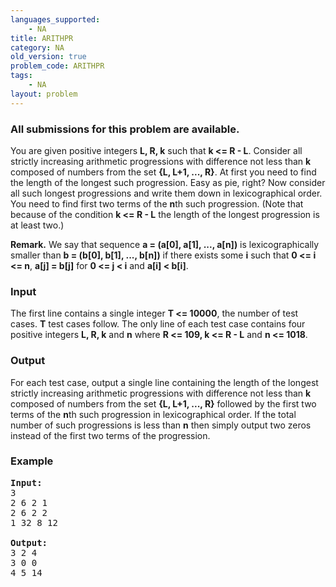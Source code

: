 ```yaml
---
languages_supported:
    - NA
title: ARITHPR
category: NA
old_version: true
problem_code: ARITHPR
tags:
    - NA
layout: problem
---
```

###  All submissions for this problem are available. 

You are given positive integers **L, R, k** such that **k <= R - L**. Consider all strictly increasing arithmetic progressions with difference not less than **k** composed of numbers from the set **{L, L+1, ..., R}**. At first you need to find the length of the longest such progression. Easy as pie, right? Now consider all such longest progressions and write them down in lexicographical order. You need to find first two terms of the **n**th such progression. (Note that because of the condition **k <= R - L** the length of the longest progression is at least two.)

**Remark.** We say that sequence **a = (a\[0\], a\[1\], ..., a\[n\])** is lexicographically smaller than **b = (b\[0\], b\[1\], ..., b\[n\])** if there exists some **i** such that **0 <= i <= n**, **a\[j\] = b\[j\]** for **0 <= j < i** and **a\[i\] < b\[i\]**.

### Input

 The first line contains a single integer **T <= 10000**, the number of test cases. **T** test cases follow. The only line of each test case contains four positive integers **L, R, k** and **n** where **R <= 109, k <= R - L** and  **n <= 1018**.

### Output

 For each test case, output a single line containing the length of the longest strictly increasing arithmetic progressions with difference not less than **k** composed of numbers from the set **{L, L+1, ..., R}** followed by the first two terms of the **n**th such progression in lexicographical order. If the total number of such progressions is less than **n** then simply output two zeros instead of the first two terms of the progression.

### Example

<pre>
<b>Input:</b>
3
2 6 2 1
2 6 2 2
1 32 8 12

<b>Output:</b>
3 2 4
3 0 0
4 5 14
</pre>